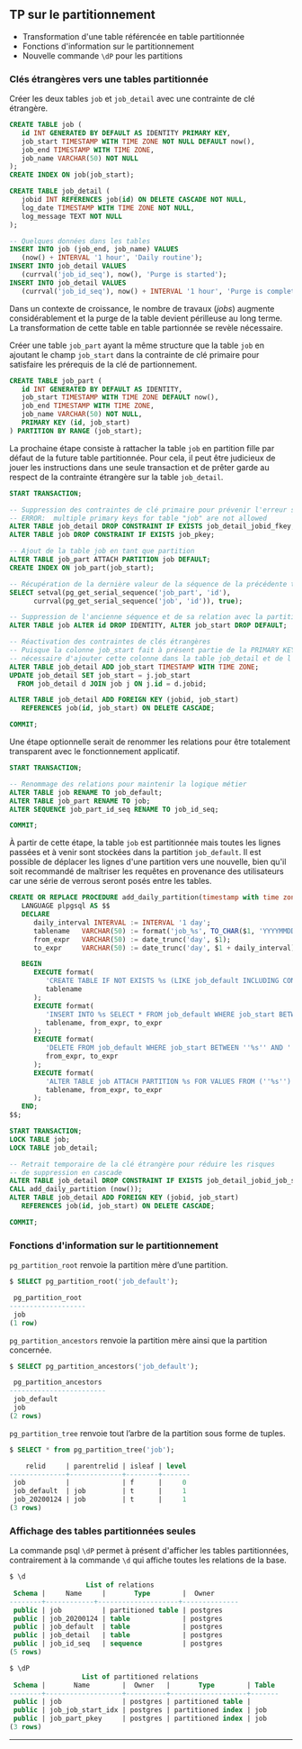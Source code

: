 ## TP sur le partitionnement

<div class="slide-content">

  * Transformation d'une table référencée en table partitionnée
  * Fonctions d'information sur le partitionnement
  * Nouvelle commande `\dP` pour les partitions

</div>

<div class="notes">

### Clés étrangères vers une tables partitionnée

Créer les deux tables `job` et `job_detail` avec une contrainte de clé étrangère.

```sql
CREATE TABLE job (
   id INT GENERATED BY DEFAULT AS IDENTITY PRIMARY KEY,
   job_start TIMESTAMP WITH TIME ZONE NOT NULL DEFAULT now(),
   job_end TIMESTAMP WITH TIME ZONE,
   job_name VARCHAR(50) NOT NULL
);
CREATE INDEX ON job(job_start);

CREATE TABLE job_detail (
   jobid INT REFERENCES job(id) ON DELETE CASCADE NOT NULL,
   log_date TIMESTAMP WITH TIME ZONE NOT NULL,
   log_message TEXT NOT NULL
);

-- Quelques données dans les tables
INSERT INTO job (job_end, job_name) VALUES 
   (now() + INTERVAL '1 hour', 'Daily routine');
INSERT INTO job_detail VALUES 
   (currval('job_id_seq'), now(), 'Purge is started');
INSERT INTO job_detail VALUES 
   (currval('job_id_seq'), now() + INTERVAL '1 hour', 'Purge is completed');
```

Dans un contexte de croissance, le nombre de travaux (_jobs_) augmente considérablement
et la purge de la table devient périlleuse au long terme. La transformation de 
cette table en table partionnée se revèle nécessaire.

Créer une table `job_part` ayant la même structure que la table `job` en ajoutant
le champ `job_start` dans la contrainte de clé primaire pour satisfaire les
prérequis de la clé de partionnement.

```sql
CREATE TABLE job_part (
   id INT GENERATED BY DEFAULT AS IDENTITY,
   job_start TIMESTAMP WITH TIME ZONE DEFAULT now(),
   job_end TIMESTAMP WITH TIME ZONE,
   job_name VARCHAR(50) NOT NULL,
   PRIMARY KEY (id, job_start)
) PARTITION BY RANGE (job_start);
```

La prochaine étape consiste à rattacher la table `job` en partition fille par
défaut de la future table partitionnée. Pour cela, il peut être judicieux de 
jouer les instructions dans une seule transaction et de prêter garde au respect
de la contrainte étrangère sur la table `job_detail`.

```sql
START TRANSACTION;

-- Suppression des contraintes de clé primaire pour prévenir l'erreur suivante :
-- ERROR:  multiple primary keys for table "job" are not allowed
ALTER TABLE job_detail DROP CONSTRAINT IF EXISTS job_detail_jobid_fkey;
ALTER TABLE job DROP CONSTRAINT IF EXISTS job_pkey;

-- Ajout de la table job en tant que partition
ALTER TABLE job_part ATTACH PARTITION job DEFAULT;
CREATE INDEX ON job_part(job_start);

-- Récupération de la dernière valeur de la séquence de la précédente table
SELECT setval(pg_get_serial_sequence('job_part', 'id'),
      currval(pg_get_serial_sequence('job', 'id')), true);

-- Suppression de l'ancienne séquence et de sa relation avec la partition job
ALTER TABLE job ALTER id DROP IDENTITY, ALTER job_start DROP DEFAULT;

-- Réactivation des contraintes de clés étrangères
-- Puisque la colonne job_start fait à présent partie de la PRIMARY KEY, il est
-- nécessaire d'ajouter cette colonne dans la table job_detail et de l'alimenter
ALTER TABLE job_detail ADD job_start TIMESTAMP WITH TIME ZONE;
UPDATE job_detail SET job_start = j.job_start
  FROM job_detail d JOIN job j ON j.id = d.jobid; 

ALTER TABLE job_detail ADD FOREIGN KEY (jobid, job_start) 
   REFERENCES job(id, job_start) ON DELETE CASCADE;

COMMIT;
```

Une étape optionnelle serait de renommer les relations pour être totalement
transparent avec le fonctionnement applicatif.

```sql
START TRANSACTION;

-- Renommage des relations pour maintenir la logique métier
ALTER TABLE job RENAME TO job_default;
ALTER TABLE job_part RENAME TO job;
ALTER SEQUENCE job_part_id_seq RENAME TO job_id_seq;

COMMIT;
```

À partir de cette étape, la table `job` est partitionnée mais toutes les lignes
passées et à venir sont stockées dans la partition `job_default`. Il est possible
de déplacer les lignes d'une partition vers une nouvelle, bien qu'il soit recommandé
de maîtriser les requêtes en provenance des utilisateurs car une série de verrous
seront posés entre les tables.

```sql
CREATE OR REPLACE PROCEDURE add_daily_partition(timestamp with time zone)
   LANGUAGE plpgsql AS $$
   DECLARE
      daily_interval INTERVAL := INTERVAL '1 day';
      tablename   VARCHAR(50) := format('job_%s', TO_CHAR($1, 'YYYYMMDD'));
      from_expr   VARCHAR(50) := date_trunc('day', $1);
      to_expr     VARCHAR(50) := date_trunc('day', $1 + daily_interval);

   BEGIN
      EXECUTE format(
         'CREATE TABLE IF NOT EXISTS %s (LIKE job_default INCLUDING CONSTRAINTS);', 
         tablename
      );      
      EXECUTE format(
         'INSERT INTO %s SELECT * FROM job_default WHERE job_start BETWEEN ''%s'' AND ''%s'';',
         tablename, from_expr, to_expr
      );      
      EXECUTE format(
         'DELETE FROM job_default WHERE job_start BETWEEN ''%s'' AND ''%s'';',
         from_expr, to_expr
      );
      EXECUTE format(
         'ALTER TABLE job ATTACH PARTITION %s FOR VALUES FROM (''%s'') TO (''%s'');',
         tablename, from_expr, to_expr
      );
   END;
$$; 

START TRANSACTION;
LOCK TABLE job;
LOCK TABLE job_detail;

-- Retrait temporaire de la clé étrangère pour réduire les risques 
-- de suppression en cascade
ALTER TABLE job_detail DROP CONSTRAINT IF EXISTS job_detail_jobid_job_start_fkey;
CALL add_daily_partition (now());
ALTER TABLE job_detail ADD FOREIGN KEY (jobid, job_start) 
   REFERENCES job(id, job_start) ON DELETE CASCADE;

COMMIT;
```

### Fonctions d'information sur le partitionnement

`pg_partition_root` renvoie la partition mère d’une partition.

```sql
$ SELECT pg_partition_root('job_default');

 pg_partition_root 
-------------------
 job
(1 row)
```

`pg_partition_ancestors` renvoie la partition mère ainsi que la partition concernée.

```sql
$ SELECT pg_partition_ancestors('job_default');

 pg_partition_ancestors 
------------------------
 job_default
 job
(2 rows)
```

`pg_partition_tree` renvoie tout l’arbre de la partition sous forme de tuples.

```sql
$ SELECT * from pg_partition_tree('job');

    relid     | parentrelid | isleaf | level 
--------------+-------------+--------+-------
 job          |             | f      |     0
 job_default  | job         | t      |     1
 job_20200124 | job         | t      |     1
(3 rows)
```

###  Affichage des tables partitionnées seules

La commande psql `\dP` permet à présent d'afficher les tables partitionnées,
contrairement à la commande `\d` qui affiche toutes les relations de la base.

```sql
$ \d
                   List of relations
 Schema |     Name     |       Type        |  Owner
--------+------------+--------------------+--------------
 public | job          | partitioned table | postgres
 public | job_20200124 | table             | postgres
 public | job_default  | table             | postgres
 public | job_detail   | table             | postgres
 public | job_id_seq   | sequence          | postgres
(5 rows)

$ \dP
                  List of partitioned relations
 Schema |       Name        |  Owner   |       Type        | Table 
--------+-------------------+----------+-------------------+-------
 public | job               | postgres | partitioned table | 
 public | job_job_start_idx | postgres | partitioned index | job
 public | job_part_pkey     | postgres | partitioned index | job
(3 rows)
```

</div>

----
